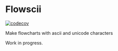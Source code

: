# Flowscii

[![codecov](https://codecov.io/github/pinpox/flowscii/branch/main/graph/badge.svg?token=NWI8LwY7uv)](https://codecov.io/github/pinpox/flowscii)

Make flowcharts with ascii and unicode characters

Work in progress.
